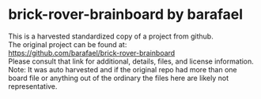 
# brick-rover-brainboard by barafael  
This is a harvested standardized copy of a project from github.  
The original project can be found at:  
https://github.com/barafael/brick-rover-brainboard  
Please consult that link for additional, details, files, and license information.  
Note: It was auto harvested and if the original repo had more than one board file or anything out of the ordinary the files here are likely not representative.  
    